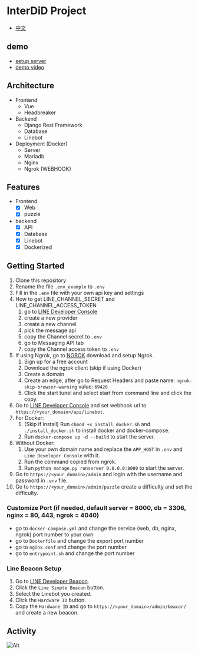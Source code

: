 # InterDiD Project

- [中文](README_zh.md)

## demo
- [setup server](https://www.youtube.com/watch?v=M37pfq72HPY&ab_channel=%E3%82%86%E3%81%9A)
- [demo video](https://youtu.be/V_X3ksqzREA)

## Architecture
- Frontend
  - Vue
  - Headbreaker
- Backend
  - Django Rest Framework
  - Database
  - Linebot
- Deployment (Docker)
  - Server
  - Mariadb
  - Nginx
  - Ngrok (WEBHOOK)

## Features
- Frontend
  - [x] Web
  - [x] puzzle
- backend
  - [x] API
  - [x] Database
  - [x] Linebot
  - [x] Dockerized

## Getting Started
1. Clone this repository
2. Rename the file `.env_example` to `.env`
3. Fill in the `.env` file with your own api key and settings
4. How to get LINE_CHANNEL_SECRET and LINE_CHANNEL_ACCESS_TOKEN 
   1. go to [LINE Developer Console](https://developers.line.biz/console/)
   2. create a new provider
   3. create a new channel
   4. pick the message api
   5. copy the Channel secret to `.env`
   6. go to Messaging API tab
   7. copy the Channel access token to `.env`
5. If using Ngrok, go to [NGROK](https://ngrok.com/) download and setup Ngrok.
   1. Sign up for a free account
   2. Download the ngrok client (skip if using Docker)
   3. Create a domain
   4. Create an edge, after go to Request Headers and paste name: `ngrok-skip-browser-warning` value: `69420`
   5. Click the start tunel and select start from command line and click the copy. 
6. Go to [LINE Developer Console](https://developers.line.biz/console/) and set webhook url to `https://<your_domain>/api/linebot`.
7. For Docker:
   1. (Skip if install) Run `chmod +x install_docker.sh` and `./install_docker.sh` to install docker and docker-compose.
   2. Run `docker-compose up -d --build` to start the server.
8. Without Docker:
   1. Use your own domain name and replace the `APP_HOST` in `.env` and `Line Developer Console` with it.
   2. Run the command copied from ngrok.
   3. Run `python manage.py runserver 0.0.0.0:8000` to start the server.
9. Go to `https://<your_domain>/admin` and login with the username and password in `.env` file.
10. Go to `https://<your_domain>/admin/puzzle` create a difficulty and set the difficulty.

### Customize Port (if needed, default server = 8000, db = 3306, nginx = 80, 443, ngrok = 4040)
* go to `docker-compose.yml` and change the service (web, db, nginx, ngrok) port number to your own
* go to `Dockerfile` and change the export port number
* go to `nginx.conf` and change the port number
* go to `entrypoint.sh` and change the port number

### Line Beacon Setup
1. Go to [LINE Developer Beacon](https://manager.line.biz/beacon/register).
2. Click the `Line Simple Beacon` button.
3. Select the Linebot you created.
4. Click the `Hardware ID` button.
5. Copy the `Hardware ID` and go to `https://<your_domain>/admin/beacon/` and create a new beacon.

## Activity
![Alt](https://repobeats.axiom.co/api/embed/7a2e89f748c1cc8887da9f8b62a1a673c0710e10.svg "Repobeats analytics image")